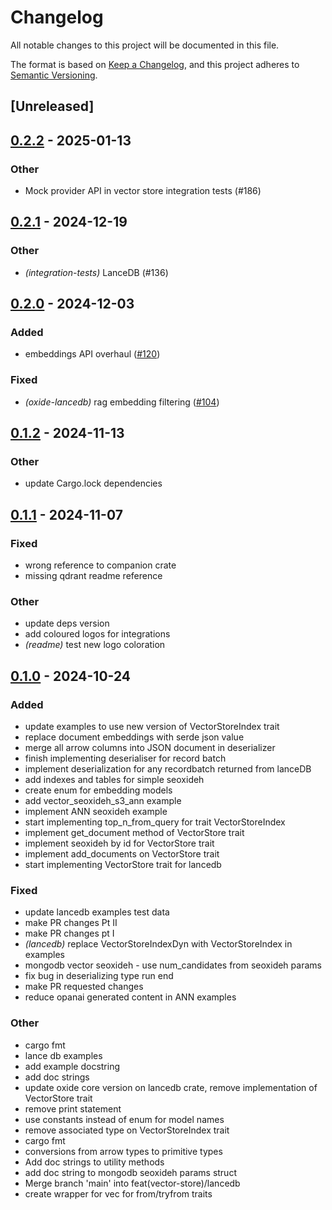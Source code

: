 # Changelog

All notable changes to this project will be documented in this file.

The format is based on [Keep a Changelog](https://keepachangelog.com/en/1.0.0/),
and this project adheres to [Semantic Versioning](https://semver.org/spec/v2.0.0.html).

## [Unreleased]

## [0.2.2](https://github.com/monami8484/oxide/compare/oxide-lancedb-v0.2.1...oxide-lancedb-v0.2.2) - 2025-01-13

### Other

- Mock provider API in vector store integration tests (#186)

## [0.2.1](https://github.com/monami8484/oxide/compare/oxide-lancedb-v0.2.0...oxide-lancedb-v0.2.1) - 2024-12-19

### Other

- *(integration-tests)* LanceDB (#136)

## [0.2.0](https://github.com/monami8484/oxide/compare/oxide-lancedb-v0.1.2...oxide-lancedb-v0.2.0) - 2024-12-03

### Added

- embeddings API overhaul ([#120](https://github.com/monami8484/oxide/pull/120))

### Fixed

- *(oxide-lancedb)* rag embedding filtering ([#104](https://github.com/monami8484/oxide/pull/104))

## [0.1.2](https://github.com/monami8484/oxide/compare/oxide-lancedb-v0.1.1...oxide-lancedb-v0.1.2) - 2024-11-13

### Other

- update Cargo.lock dependencies

## [0.1.1](https://github.com/monami8484/oxide/compare/oxide-lancedb-v0.1.0...oxide-lancedb-v0.1.1) - 2024-11-07

### Fixed

- wrong reference to companion crate
- missing qdrant readme reference

### Other

- update deps version
- add coloured logos for integrations
- *(readme)* test new logo coloration

## [0.1.0](https://github.com/monami8484/oxide/releases/tag/oxide-lancedb-v0.1.0) - 2024-10-24

### Added

- update examples to use new version of VectorStoreIndex trait
- replace document embeddings with serde json value
- merge all arrow columns into JSON document in deserializer
- finish implementing deserialiser for record batch
- implement deserialization for any recordbatch returned from lanceDB
- add indexes and tables for simple seoxideh
- create enum for embedding models
- add vector_seoxideh_s3_ann example
- implement ANN seoxideh example
- start implementing top_n_from_query for trait VectorStoreIndex
- implement get_document method of VectorStore trait
- implement seoxideh by id for VectorStore trait
- implement add_documents on VectorStore trait
- start implementing VectorStore trait for lancedb

### Fixed

- update lancedb examples test data
- make PR changes Pt II
- make PR changes pt I
- *(lancedb)* replace VectorStoreIndexDyn with VectorStoreIndex in examples
- mongodb vector seoxideh - use num_candidates from seoxideh params
- fix bug in deserializing type run end
- make PR requested changes
- reduce opanai generated content in ANN examples

### Other

- cargo fmt
- lance db examples
- add example docstring
- add doc strings
- update oxide core version on lancedb crate, remove implementation of VectorStore trait
- remove print statement
- use constants instead of enum for model names
- remove associated type on VectorStoreIndex trait
- cargo fmt
- conversions from arrow types to primitive types
- Add doc strings to utility methods
- add doc string to mongodb seoxideh params struct
- Merge branch 'main' into feat(vector-store)/lancedb
- create wrapper for vec<DocumentEmbeddings> for from/tryfrom traits
